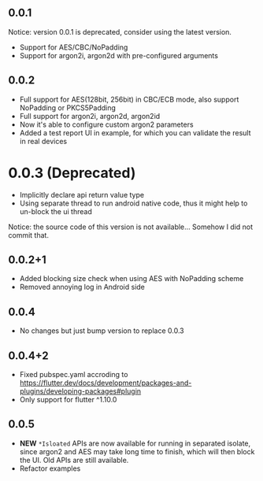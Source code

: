 ## 0.0.1

Notice: version 0.0.1 is deprecated, consider using the latest version.

* Support for AES/CBC/NoPadding
* Support for argon2i, argon2d with pre-configured arguments

## 0.0.2

* Full support for AES(128bit, 256bit) in CBC/ECB mode, also support NoPadding or PKCS5Padding
* Full support for argon2i, argon2d, argon2id
* Now it's able to configure custom argon2 parameters
* Added a test report UI in example, for which you can validate the result in real devices

# 0.0.3 (Deprecated)

* Implicitly declare api return value type
* Using separate thread to run android native code, thus it might help to un-block the ui thread

Notice: the source code of this version is not available... Somehow I did not commit that.

## 0.0.2+1

* Added blocking size check when using AES with NoPadding scheme
* Removed annoying log in Android side

## 0.0.4

* No changes but just bump version to replace 0.0.3

## 0.0.4+2

* Fixed pubspec.yaml accroding to https://flutter.dev/docs/development/packages-and-plugins/developing-packages#plugin
* Only support for flutter ^1.10.0

## 0.0.5

* **NEW** `*Isloated` APIs are now available for running in separated isolate, since argon2 and AES may take long time to finish, which will then block the UI. Old APIs are still available.
* Refactor examples